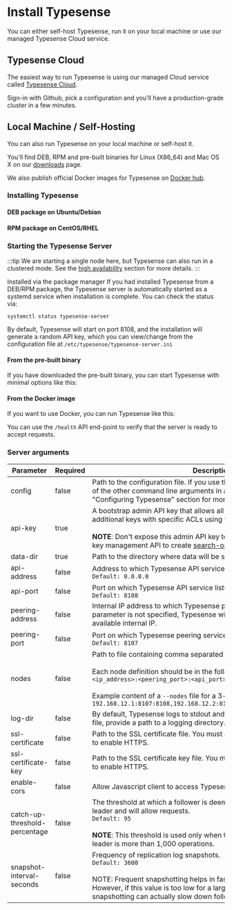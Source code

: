 # Install Typesense

You can either self-host Typesense, run it on your local machine or use our managed Typesense Cloud service.

## Typesense Cloud

The easiest way to run Typesense is using our managed Cloud service called [Typesense Cloud](https://cloud.typesense.org/).

Sign-in with Github, pick a configuration and you'll have a production-grade cluster in a few minutes.

## Local Machine / Self-Hosting

You can also run Typesense on your local machine or self-host it.

You'll find DEB, RPM and pre-built binaries for Linux (X86_64) and Mac OS X on our [downloads](https://typesense.org/downloads) page.

We also publish official Docker images for Typesense on [Docker hub](https://hub.docker.com/r/typesense/typesense/).

### Installing Typesense

#### DEB package on Ubuntu/Debian

<Tabs :tabs="['Shell']">
  <template v-slot:Shell>

```bash
apt install ./typesense-server-<version>-amd64.deb
```

  </template>
</Tabs>

#### RPM package on CentOS/RHEL
<Tabs :tabs="['Shell']">
  <template v-slot:Shell>

```bash
yum install ./typesense-server-<version>.x86_64.rpm
```

  </template>
</Tabs>

### Starting the Typesense Server

:::tip
We are starting a single node here, but Typesense can also run in a clustered mode. See the [high availability](./high-availability.md) section for more details.
:::

Installed via the package manager
If you had installed Typesense from a DEB/RPM package, the Typesense server is automatically started as a systemd service when installation is complete. You can check the status via:

`systemctl status typesense-server`

By default, Typesense will start on port 8108, and the installation will generate a random API key, which you can view/change from the configuration file at `/etc/typesense/typesense-server.ini`

#### From the pre-built binary
If you have downloaded the pre-built binary, you can start Typesense with minimal options like this:

<Tabs :tabs="['Shell']">
  <template v-slot:Shell>

```bash
mkdir /tmp/typesense-data
./typesense-server --data-dir=/tmp/typesense-data --api-key=$TYPESENSE_API_KEY
```

  </template>
</Tabs>

#### From the Docker image
If you want to use Docker, you can run Typesense like this:

<Tabs :tabs="['Shell']">
  <template v-slot:Shell>

```bash
mkdir /tmp/typesense-data
docker run -p 8108:8108 -v/tmp/typesense-data:/data typesense/typesense:0.19.0 \
--data-dir /data --api-key=$TYPESENSE_API_KEY
```

  </template>
</Tabs>

You can use the `/health` API end-point to verify that the server is ready to accept requests.

<Tabs :tabs="['Shell']">
  <template v-slot:Shell>

```bash
curl http://localhost:8108/health
{"ok":true}
```

  </template>
</Tabs>

### Server arguments

| Parameter      | Required    |Description|
| -------------- | ----------- |-------------------------------------------| 
|config	|false	|Path to the configuration file. If you use this argument, you can define all of the other command line arguments in a configuration file. See the "Configuring Typesense" section for more details.|
|api-key	|true	|A bootstrap admin API key that allows all operations. Be sure to create additional keys with specific ACLs using the key [management API](../api/api-keys.md).<br><br>**NOTE**: Don't expose this admin API key to your browser JS client: use the key management API to create [search-only](../api/api-keys.md) or [scoped API keys](../api/api-keys.md##generate-scoped-search-key).|
|data-dir	|true	|Path to the directory where data will be stored on disk.|
|api-address	|false	|Address to which Typesense API service binds.<br> `Default: 0.0.0.0`|
|api-port	|false	|Port on which Typesense API service listens.<br> `Default: 8108`|
|peering-address	|false	|Internal IP address to which Typesense peering service binds. If this parameter is not specified, Typesense will attempt to use the first available internal IP.|
|peering-port	|false	|Port on which Typesense peering service listens. <br>`Default: 8107`|
|nodes	|false	|Path to file containing comma separated string of all nodes in the cluster.<br><br>Each node definition should be in the following format:<br>`<ip_address>:<peering_port>:<api_port>`<br><br>Example content of a `--nodes` file for a 3-node cluster:<br>`192.168.12.1:8107:8108,192.168.12.2:8107:8108,192.168.12.3:8107:8108`|
|log-dir	|false	|By default, Typesense logs to stdout and stderr. To enable logging to a file, provide a path to a logging directory.|
|ssl-certificate	|false	|Path to the SSL certificate file. You must also define `ssl-certificate-key` to enable HTTPS.|
|ssl-certificate-key	|false	|Path to the SSL certificate key file. You must also define `ssl-certificate` to enable HTTPS.|
|enable-cors	|false	|Allow Javascript client to access Typesense directly from the browser.|
|catch-up-threshold-percentage	|false	|The threshold at which a follower is deemed to have caught up with leader and will allow requests.<br> `Default: 95`<br><br>**NOTE**: This threshold is used only when the lag between the follower and leader is more than 1,000 operations.|
|snapshot-interval-seconds	|false	|Frequency of replication log snapshots.<br> `Default: 3600`<br><br>NOTE: Frequent snapshotting helps in faster recovery from a cold start. However, if this value is too low for a large dataset, repeated snapshotting can actually slow down follower recovery.|